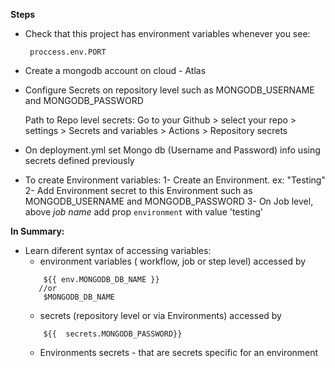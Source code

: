 
**Steps**
- Check that this project has environment variables whenever you see:
    ```
     proccess.env.PORT
    ```
- Create a mongodb account on cloud - Atlas

- Configure Secrets on repository level such as MONGODB_USERNAME and MONGODB_PASSWORD

   Path to Repo level secrets: Go to your Github > select your repo > settings > Secrets  and variables > Actions > Repository secrets

- On deployment.yml set Mongo db (Username and Password) info using secrets defined previously

- To create Environment variables:
    1- Create an Environment. ex: "Testing"
    2- Add Environment secret to this Environment such as MONGODB_USERNAME and MONGODB_PASSWORD
    3- On Job level, above *job name* add prop `environment` with value 'testing'

**In Summary:**
- Learn diferent syntax of accessing variables:
    - environment variables ( workflow, job or step level) accessed by 
    ```
        ${{ env.MONGODB_DB_NAME }}
       //or
        $MONGODB_DB_NAME
    ```
    - secrets (repository level or via Environments) accessed by 
    ```
        ${{  secrets.MONGODB_PASSWORD}}
    ```
    - Environments secrets - that are secrets specific for an environment

